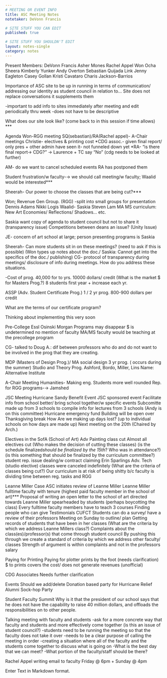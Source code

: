 ```yaml
---
# MEETING OR EVENT INFO
title: ASC Meeting Notes
notetaker: DeVonn Francis

# SITE STUFF YOU CAN EDIT
published: true

# SITE STUFF YOU SHOULDN'T EDIT
layout: notes-single
category: notes
---
```



Present Members:
DeVonn Francis
Asher Mones
Rachel Appel
Won Ocha
Sheera
Kimberly Yunker
Andy Overton
Sebastian Quijada Link
Jenny Eagleton
Casey Gollan
Kristi Cavataro
Charis Jackson-Barrios


Importance of ASC site to be up in running in terms of communication/ addressing our identity as student council in relation to…
Site does not replace conversations it supplements them

-important to add info to sites immediately after meeting and edit periodically thru week
-does not have to be descriptive

What does our site look like? (come back to in this session if time allows) ***

Agenda
Won-RGG meeting 
SQ(sebastian)/RA(Rachel appel)- A-Chair meetings
Christie- electives & printing  cost
*CDG assoc.- given final report/ only pres + other admin have seen it- not funneled down yet
*RA- “is there final report→ CDG?” → Laurence + TC say “No”
(cdg needs to be looked at further)

AM- do we want to cancel scheduled events RA has postponed them

Student frustration/w faculty-→ we should call meeting/w faculty; Waalid would be interested***

Sheerah- Our power to choose the classes that are being cut?***

Won; Revenue Gen Group. (RGG)
-split into small groups for presentation
Dennis Adams Nikki Logis Waalid- Saskia Steven Lam
MA MS curriculum: New Art Economies/ Reflections/ Shadows… etc.

Saskia want copy of agenda to student council but not to share it (transparency issue)
Competitions between deans an issue? (Unity Issue)

JE- concern of art school at large; person presenting programs is Saskia

Sheerah- Can more students sit in on these meetings? (need to ask if this is possible)
(Won types up notes about the doc./ Saskia: Cannot get into the specifics of the doc./ publishing)
CG- protocol of transparency during meetings/ disclosure of info during meetings. How do you address these situations.

-Cost of prog. 40,000 for to yrs. 10000 dollars/ credit
(What is the market $ for Masters Prog.?)
8 students first year + increase each yr.

ASSP (Adv. Student Certificate Prog.)
1 / 2 yr prog.
800-900 dollars per credit

What are the terms of our certificate program?

Thinking about implementing this very soon 

Pre-College
Essl Osinski Morgan
Programs may disappear
$ is undetermined
no mention of faculty
MA/MS faculty would be teaching at the precollege program

CG- talked to Doug A.: dif between professors who do and do not want to be involved in the prog that they are creating.

MDP (Masters of Design Prog.)/ MA social design
3 yr prog. ( occurs during the summer)
Studio and Theory Prog.
Ashford, Bordo, Miller, Lins
Name: Alternative Institute 

A-Chair Meeting
Humanities- Making eng. Students more well rounded
Rep. for RGG programs-→ Jamshed 

JSC Meeting
Hurricane Sandy Benefit Event
JSC sponsored event
Facilitate info from school better/ bring school together/w specific events
Subcomitte made up from 3 schools to compile info for lectures from 3 schools (Andy is on this committee)
Hurricane emergency fund
Building will be open over Thanksgiving break
How Are we making up days lost? (up to individual schools on how days are made up)
Next meeting on the 20th  (Chaired by Arch.)

Electives in the SofA (School of Art)
Adv Painting class cut
Almost all electives cut
(Who makes the decision of cutting these classes)
(is the schedule finalized*should be finalized by the 15th*? Who was in attendance?)
(is this something that should be finalized by the curriculum committee?)
student rep. issue dealing/w contract claiming 
Erin Sparlings Adv. Tech (studio elective) classes were canceled indefinitely 
(What are the criteria of classes being cut?)
Our curriculum is at risk of being shitty b/c faculty is dividing time between reg. tasks and RGG





Leanne Miller Case
ASC initiates review of Leanne Miller
Leanne Miller fulltime faculty with tenure (highest paid faculty member in the school of art)***
Proposal of writing an open letter to the school of art directed towards Leanne Miller spearheaded by students (perhaps boycotting the class)
Every fulltime faculty members have to teach 3 courses
Finding people who can give Testimonials 
CUFCT
Students can do a survey/ have a review of their professors
Meeting on Sunday to outline/ plan
Getting records of students that have been in her classes
(What are the criteria by which we address Leanne Millers class?)
Complaints about the class(es)/professor(s) that come through student council 
By pushing this through we create a standard of criteria by which we address other faculty/ classes
Strength of argument is within complaints and not in the professors salary

Paying for Printing
Paying for plotter prints by the foot (needs clarification)
$ to prints covers the cost/ does not generate revenues
(unofficial)

CDG Associates
Needs further clarification

Events
Should we add/delete 
Donation based party for Hurricane Relief
Alumni Sock-hop Party

Student Faculty Summit
Why is it that the president of our school says that he does not have the capability to raise 40 million dollars, and offloads the responsibilities on to other people.

Talking meeting with faculty and students
-ask for a more concrete way that faculty and students and more effectively come together 
(is this an issue of student council?)
-students need to be running the meeting so that the faculty does not take it over
-needs to be a clear purpose of calling the meeting in order
-creating a situation where all of the faculty and the students come together to discuss what is going on
-What is the best day that we can meet?
-What portion of the faculty/staff should be there?

Rachel Appel writing email to faculty
Friday @ 6pm + Sunday @ 4pm 









Enter Text in Markdown format.